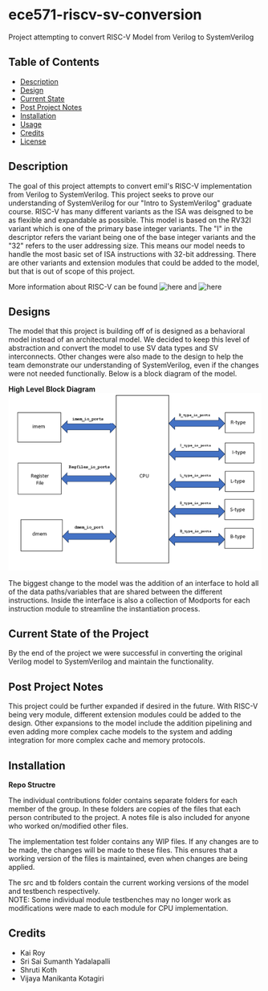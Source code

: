 # ece571-riscv-sv-conversion
Project attempting to convert RISC-V Model from Verilog to SystemVerilog

<!-- Insert Image Here -->

<!-- LINK SUMMARY VIDEO SOMEWHERE IN THE README!! -->

## Table of Contents

- [Description](#description)
- [Design](#design)
- [Current State](#current-state-of-the-project)
- [Post Project Notes](#post-project-notes)
- [Installation](#installation) <!-- Should I have Installation and Usage above or below the Design, Current State, Changes, etc? -->
- [Usage](#usage)
- [Credits](#credits)
- [License](#license)

## Description

The goal of this project attempts to convert emil's RISC-V implementation from Verilog to SystemVerilog. This project seeks to prove our understanding of SystemVerilog for our "Intro to SystemVerilog" graduate course. RISC-V has many different variants as the ISA was deisgned to be as flexible and expandable as possible. This model is based on the RV32I variant which is one of the primary base integer variants. The "I" in the descriptor refers the variant being one of the base integer variants and the "32" refers to the user addressing size. This means our model needs to handle the most basic set of ISA instructions with 32-bit addressing. There are other variants and extension modules that could be added to the model, but that is out of scope of this project. 

More information about RISC-V can be found ![here](https://riscv.org/) and ![here](https://wiki.riscv.org/)

<!-- Output Format/Modes -->

<!-- Insert Image of Format? -->


## Designs

The model that this project is building off of is designed as a behavioral model instead of an architectural model. We decided to keep this level of abstraction and convert the model to use SV data types and SV interconnects. Other changes were also made to the design to help the team demonstrate our understanding of SystemVerilog, even if the changes were not needed functionally. Below is a block diagram of the model. 

**High Level Block Diagram**
![High Level Block Diagram](Assets/HighLevelBlockDiagram.png)

<!-- Design Implementation Choices-->
The biggest change to the model was the addition of an interface to hold all of the data paths/variables that are shared between the different instructions. Inside the interface is also a collection of Modports for each instruction module to streamline the instantiation process. 



## Current State of the Project

By the end of the project we were successful in converting the original Verilog model to SystemVerilog and maintain the functionality. 


## Post Project Notes

This project could be further expanded if desired in the future. With RISC-V being very module, different extension modules could be added to the design. Other expansions to the model include the addition pipelining and even adding more complex cache models to the system and adding integration for more complex cache and memory protocols. 


## Installation
**Repo Structre** 

The individual contributions folder contains separate folders for each member of the group.
In these folders are copies of the files that each person contributed to the project.
A notes file is also included for anyone who worked on/modified other files.

The implementation test folder contains any WIP files. 
If any changes are to be made, the changes will be made to these files. 
This ensures that a working version of the files is maintained, even when changes are being applied. 

The src and tb folders contain the current working versions of the model and testbench respectively.  
NOTE: Some individual module testbenches may no longer work as modifications were made to each module for CPU implementation. 

<!-- Specify what the primary c file is -->
<!-- Potential reorganize repo and divert the other files into an archive folder -->



<!--
## Usage

Provide instructions and examples for use. Include screenshots as needed.

To add a screenshot, create an `assets/images` folder in your repository and upload your screenshot to it. Then, using the relative filepath, add it to your README using the following syntax:

    ```md
    ![alt text](assets/images/screenshot.png)
    ```

## Features

If your project has a lot of features, list them here.

## Tests

-->

## Credits

<!-- List your collaborators, if any, with links to their GitHub profiles. -->
- Kai Roy
- Sri Sai Sumanth Yadalapalli 
- Shruti Koth
- Vijaya Manikanta Kotagiri 

